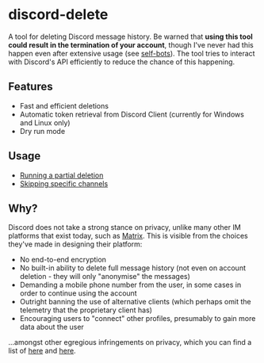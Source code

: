 # discord-delete
A tool for deleting Discord message history. Be warned that **using this tool could result in the termination of your account**, though I've never had this happen even after extensive usage (see [self-bots](https://support.discordapp.com/hc/en-us/articles/115002192352-Automated-user-accounts-self-bots-)). The tool tries to interact with Discord's API efficiently to reduce the chance of this happening.

## Features
- Fast and efficient deletions
- Automatic token retrieval from Discord Client (currently for Windows and Linux only)
- Dry run mode

## Usage
- [Running a partial deletion](https://github.com/adversarialtools/discord-delete/wiki/Running-a-partial-deletion)
- [Skipping specific channels](https://github.com/adversarialtools/discord-delete/wiki/Skipping-specific-channels)

## Why?
Discord does not take a strong stance on privacy, unlike many other IM platforms that exist today, such as [Matrix](https://matrix.org/). This is visible from the choices they've made in designing their platform:
- No end-to-end encryption
- No built-in ability to delete full message history (not even on account deletion - they will only "anonymise" the messages)
- Demanding a mobile phone number from the user, in some cases in order to continue using the account
- Outright banning the use of alternative clients (which perhaps omit the telemetry that the proprietary client has)
- Encouraging users to "connect" other profiles, presumably to gain more data about the user

...amongst other egregious infringements on privacy, which you can find a list of [here](https://privacyspy.org/product/discord/) and [here](https://cadence.moe/blog/2020-06-06-why-you-shouldnt-trust-discord).
